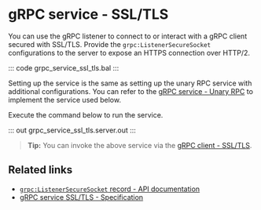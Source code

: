# gRPC service - SSL/TLS

You can use the gRPC listener to connect to or interact with a gRPC client secured with SSL/TLS. Provide the `grpc:ListenerSecureSocket` configurations to the server to expose an HTTPS connection over HTTP/2.

   ::: code grpc_service_ssl_tls.bal :::

Setting up the service is the same as setting up the unary RPC service with additional configurations. You can refer to the [gRPC service - Unary RPC](/learn/by-example/grpc-service-unary/) to implement the service used below.

Execute the command below to run the service.

   ::: out grpc_service_ssl_tls.server.out :::

>**Tip:** You can invoke the above service via the [gRPC client - SSL/TLS](/learn/by-example/grpc-client-ssl-tls/).

## Related links
- [`grpc:ListenerSecureSocket` record - API documentation](https://lib.ballerina.io/ballerina/grpc/latest/records/ListenerSecureSocket)
- [gRPC service SSL/TLS - Specification](/spec/grpc/#52-ssltls-and-mutual-ssl)
